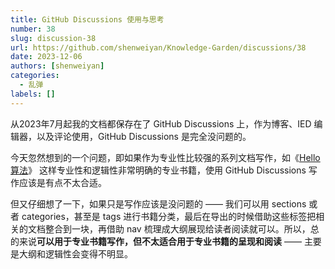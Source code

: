 ```yaml
---
title: GitHub Discussions 使用与思考
number: 38
slug: discussion-38
url: https://github.com/shenweiyan/Knowledge-Garden/discussions/38
date: 2023-12-06
authors: [shenweiyan]
categories: 
  - 乱弹
labels: []
---
```


从2023年7月起我的文档都保存在了 GitHub Discussions 上，作为博客、IED 编辑器，以及评论使用，GitHub Discussions 是完全没问题的。

<!-- more -->

今天忽然想到的一个问题，即如果作为专业性比较强的系列文档写作，如《[Hello 算法](https://www.hello-algo.com/)》 这样专业性和逻辑性非常明确的专业书籍，使用 GitHub Discussions 写作应该是有点不太合适。

但又仔细想了一下，如果只是写作应该是没问题的 —— 我们可以用 sections 或者 categories，甚至是 tags 进行书籍分类，最后在导出的时候借助这些标签把相关的文档整合到一块，再借助 nav 梳理成大纲展现给读者阅读就可以。所以，总的来说**可以用于专业书籍写作，但不太适合用于专业书籍的呈现和阅读** —— 主要是大纲和逻辑性会变得不明显。

<script src="https://giscus.app/client.js"
	data-repo="shenweiyan/Knowledge-Garden"
	data-repo-id="R_kgDOKgxWlg"
	data-mapping="number"
	data-term="38"
	data-reactions-enabled="1"
	data-emit-metadata="0"
	data-input-position="bottom"
	data-theme="light"
	data-lang="zh-CN"
	crossorigin="anonymous"
	async>
</script>
